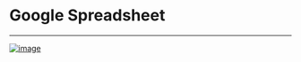 # Google Spreadsheet

------------------------------------

[![image](https://user-images.githubusercontent.com/50515418/158945890-d1e6aefa-84f9-4c43-876d-383f0a867f55.png)](https://docs.google.com/spreadsheets/d/1sLT6ZM4IeXB7eBxKLtPsYphZSimRqGOV2rPg94JbWaM/edit#gid=0)
